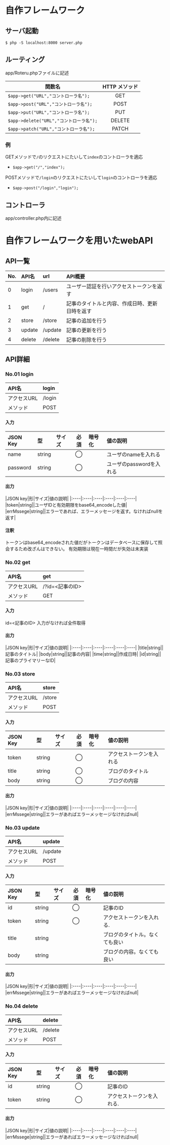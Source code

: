 # 自作フレームワーク
## サーバ起動
`$ php -S localhost:8000 server.php`

## ルーティング
app/Roteru.phpファイルに記述


|関数名|HTTP メソッド|
|---|:---:|
|`$app->get("URL","コントローラ名");`|GET|
|`$app->post("URL","コントローラ名");`|POST|
|`$app->put("URL","コントローラ名");`|PUT|
|`$app->delete("URL","コントローラ名");`|DELETE|
|`$app->patch("URL","コントローラ名");`|PATCH|

### 例
GETメソッドで`/`のリクエストにたいして`index`のコントローラを適応

- `$app->get("/","index");`

POSTメソッドで`/login`のリクエストにたいして`login`のコントローラを適応

- `$app->post("/login","login");`

## コントローラ
app/controller.php内に記述

# 自作フレームワークを用いたwebAPI
## API一覧

| No. | API名 | url | API概要 |
|:-----------|:------------|:------------|:------|
| 0  | login | /users | ユーザー認証を行いアクセストークンを返す |
|1|get|/|記事のタイトルと内容、作成日時、更新日時を返す|
|2|store|/store|記事の追加を行う|
|3|update|/update|記事の更新を行う|
|4|delete|/delete|記事の削除を行う|

## API詳細
### No.01 login

| API名 | login |
|:-----------|:------------|
|アクセスURL|/login|
|メソッド|POST|

#### 入力

|JSON Key|型|サイズ|必須|暗号化|値の説明|
|:----|:----|:----|:----:|:----|:----|
|name|string||◯||ユーザのnameを入れる|
|password|string||◯||ユーザのpasswordを入れる|

#### 出力

|JSON key|形|サイズ|値の説明|
|:----|:----|:----|:----|:----|:----|
|token|string||ユーザIDと有効期限をbase64_encodeした値|
|errMssege|string||エラーであれば、エラーメッセージを返す。なければnullを返す|
#### 注釈
トークンはbase64_encodeされた値だがトークンはデータベースに保存して照会するため改ざんはできない。
有効期限は現在一時間だが失効は未実装

### No.02 get

| API名 | get |
|:-----------|:------------|
|アクセスURL|/?id=<記事のID>|
|メソッド|GET|

#### 入力

id=<記事のID>
入力がなければ全件取得

#### 出力

|JSON key|形|サイズ|値の説明|
|:----|:----|:----|:----|:----|:----|
|title|string||記事のタイトル|
|body|string||記事の内容|
|time|string||作成日時|
|id|string||記事のプライマリーなID|

### No.03 store

| API名 | store |
|:-----------|:------------|
|アクセスURL|/store|
|メソッド|POST|

#### 入力

|JSON Key|型|サイズ|必須|暗号化|値の説明|
|:----|:----|:----|:----:|:----|:----|
|token|string||◯||アクセストークンを入れる|
|title|string||◯||ブログのタイトル|
|body|string||◯||ブログの内容|

#### 出力

|JSON key|形|サイズ|値の説明|
|:----|:----|:----|:----|:----|:----|
|errMssege|string||エラーがあればエラーメッセージなければnull|

### No.03 update

| API名 | update |
|:-----------|:------------|
|アクセスURL|/update|
|メソッド|POST|

#### 入力

|JSON Key|型|サイズ|必須|暗号化|値の説明|
|:----|:----|:----|:----:|:----|:----|
|id|string||◯||記事のID|
|token|string||◯||アクセストークンを入れる.|
|title|string||||ブログのタイトル。なくても良い|
|body|string||||ブログの内容。なくても良い|

#### 出力

|JSON key|形|サイズ|値の説明|
|:----|:----|:----|:----|:----|:----|
|errMssege|string||エラーがあればエラーメッセージなければnull|

### No.04 delete

| API名 | delete |
|:-----------|:------------|
|アクセスURL|/delete|
|メソッド|POST|

#### 入力

|JSON Key|型|サイズ|必須|暗号化|値の説明|
|:----|:----|:----|:----:|:----|:----|
|id|string||◯||記事のID|
|token|string||◯||アクセストークンを入れる.|

#### 出力

|JSON key|形|サイズ|値の説明|
|:----|:----|:----|:----|:----|:----|
|errMssege|string||エラーがあればエラーメッセージなければnull|